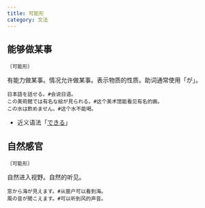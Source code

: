 ```yaml
---
title: 可能形
category: 文法
---
```


## 能够做某事

`〔可能形〕`

有能力做某事。情况允许做某事。表示物质的性质。助词通常使用「が」。

```example
日本語を話せる。#会说日语。
この美術館では有名な絵が見られる。#这个美术馆能看见有名的画。
この水は飲めません。#这个水不能喝。
```

- 近义语法「[できる](dekiru)」

## 自然感官

`〔可能形〕`

自然进入视野。自然的听见。

```example
窓から海が見えます。#从窗户可以看到海。
風の音が聞こえます。#可以听到风的声音。
```
